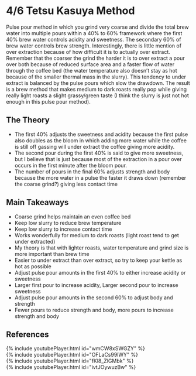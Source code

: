 # 4/6 Tetsu Kasuya Method
Pulse pour method in which you grind very coarse and divide the total brew water into multiple pours within a 40% to 60% framework where the first 40% brew water controls acidity and sweetness. The secondary 60% of brew water controls brew strength. Interestingly, there is little mention of over extraction because of how difficult it is to actually over extract. Remember that the coarser the grind the harder it is to over extract a pour over both because of reduced surface area and a faster flow of water through the coffee bed (the water temperature also doesn’t stay as hot because of the smaller thermal mass in the slurry). This tendency to under extract is balanced by the pulse pours which slow the drawdown. The result is a brew method that makes medium to dark roasts really pop while giving really light roasts a slight grassy/green taste (I think the slurry is just not hot enough in this pulse pour method).

## The Theory
* The first 40% adjusts the sweetness and acidity because the first pulse also doubles as the bloom in which adding more water while the coffee is still off gassing will under extract the coffee giving more acidity.
* The second pour during the first 40% is said to give more sweetness, but I believe that is just because most of the extraction in a pour over occurs in the first minute after the bloom pour.
* The number of pours in the final 60% adjusts strength and body because the more water in a pulse the faster it draws down (remember the coarse grind?) giving less contact time

## Main Takeaways
* Coarse grind helps maintain an even coffee bed
* Keep low slurry to reduce brew temperature
* Keep low slurry to increase contact time
* Works wonderfully for medium to dark roasts (light roast tend to get under extracted)
* My theory is that with lighter roasts, water temperature and grind size is more important than brew time
* Easier to under extract than over extract, so try to keep your kettle as hot as possible
* Adjust pulse pour amounts in the first 40% to either increase acidity or sweetness
 * Larger first pour to increase acidity, Larger second pour to increase sweetness
* Adjust pulse pour amounts in the second 60% to adjust body and strength
 * Fewer pours to reduce strength and body, more pours to increase strength and body

## References
{% include youtubePlayer.html id="wmCW8xSWGZY" %}  
{% include youtubePlayer.html id="OFLaCs99lWY" %}  
{% include youtubePlayer.html id="fKl8_ZlGMbk" %}  
{% include youtubePlayer.html id="ivtJOywuzBw" %}  
